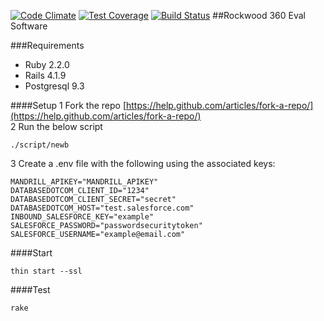 [![Code Climate](https://codeclimate.com/github/rockwoodleadership/eval360/badges/gpa.svg)](https://codeclimate.com/github/rockwoodleadership/eval360)
[![Test Coverage](https://codeclimate.com/github/rockwoodleadership/eval360/badges/coverage.svg)](https://codeclimate.com/github/rockwoodleadership/eval360)
[![Build Status](https://travis-ci.org/rockwoodleadership/eval360.svg?branch=master)](https://travis-ci.org/rockwoodleadership/eval360)
##Rockwood 360 Eval Software

###Requirements
- Ruby 2.2.0
- Rails 4.1.9
- Postgresql 9.3

####Setup
1 Fork the repo [https://help.github.com/articles/fork-a-repo/](https://help.github.com/articles/fork-a-repo/)  
2 Run the below script
```
./script/newb
```
3 Create a .env file with the following using the associated keys:
```
MANDRILL_APIKEY="MANDRILL_APIKEY"
DATABASEDOTCOM_CLIENT_ID="1234"
DATABASEDOTCOM_CLIENT_SECRET="secret"
DATABASEDOTCOM_HOST="test.salesforce.com"
INBOUND_SALESFORCE_KEY="example"
SALESFORCE_PASSWORD="passwordsecuritytoken"
SALESFORCE_USERNAME="example@email.com"
``` 
####Start
```
thin start --ssl
```
####Test
```
rake
```
